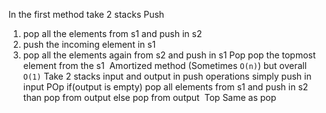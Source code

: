 In the first method take 2 stacks
Push
1. pop all the elements from s1 and push in s2
2. push the incoming element in s1
3. pop all the elements again from s2 and push in s1
Pop
pop the topmost element from the s1
​
Amortized method (Sometimes `O(n)`) but overall `O(1)`
Take 2 stacks input and output
in push operations simply push in input
POp
if(output is empty) pop all elements from s1 and push in s2
than pop from output
else pop from output
​
Top
Same as pop